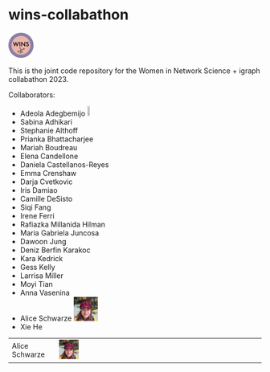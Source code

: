 # wins-collabathon

<img src="images/wins-logo.jpg"  width="10%" height="10%">

This is the joint code repository for the Women in Network Science + igraph collabathon 2023.

Collaborators:

* Adeola Adegbemijo <img src="images/adegbemijo.jpg"  width="10%" height="10%">
* Sabina Adhikari
* Stephanie Althoff
* Prianka Bhattacharjee
* Mariah Boudreau
* Elena Candellone
* Daniela Castellanos-Reyes
* Emma Crenshaw
* Darja Cvetkovic
* Iris Damiao
* Camille DeSisto
* Siqi Fang
* Irene Ferri
* Rafiazka Millanida Hilman
* Maria Gabriela Juncosa
* Dawoon Jung
* Deniz Berfin Karakoc
* Kara Kedrick
* Gess Kelly
* Larrisa Miller
* Moyi Tian
* Anna Vasenina
* Alice Schwarze <img src="images/schwarze.jpg"  width="10%" height="10%">
* Xie He

<table>
    <tr style="width:20%">
    <td>Alice Schwarze</td>
    <td valign="center"><img src="images/schwarze.jpg"  width="10%" height="10%"></td>
    </tr>
</table>